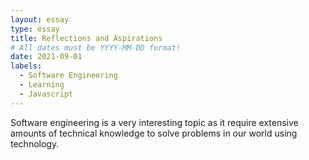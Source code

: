 ```yaml
---
layout: essay
type: essay
title: Reflections and Aspirations
# All dates must be YYYY-MM-DD format!
date: 2021-09-01
labels:
  - Software Engineering
  - Learning
  - Javascript
---
```


Software engineering is a very interesting topic as it require extensive amounts of technical knowledge to solve problems in our world using technology. 
